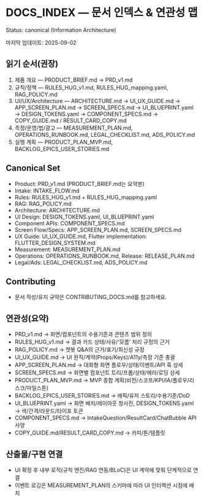 # DOCS_INDEX — 문서 인덱스 & 연관성 맵
Status: canonical (Information Architecture)

마지막 업데이트: 2025-09-02

## 읽기 순서(권장)
1) 제품 개요 — PRODUCT_BRIEF.md → PRD_v1.md
2) 규칙/정책 — RULES_HUG_v1.md, RULES_HUG_mapping.yaml, RAG_POLICY.md
3) UI/UX/Architecture — ARCHITECTURE.md → UI_UX_GUIDE.md → APP_SCREEN_PLAN.md → SCREEN_SPECS.md → UI_BLUEPRINT.yaml → DESIGN_TOKENS.yaml → COMPONENT_SPECS.md → COPY_GUIDE.md / RESULT_CARD_COPY.md
4) 측정/운영/법/광고 — MEASUREMENT_PLAN.md, OPERATIONS_RUNBOOK.md, LEGAL_CHECKLIST.md, ADS_POLICY.md
5) 실행 계획 — PRODUCT_PLAN_MVP.md, BACKLOG_EPICS_USER_STORIES.md

## Canonical Set
- Product: PRD_v1.md (PRODUCT_BRIEF.md는 요약본)
- Intake: INTAKE_FLOW.md
- Rules: RULES_HUG_v1.md + RULES_HUG_mapping.yaml
- RAG: RAG_POLICY.md
- Architecture: ARCHITECTURE.md
- UI Design: DESIGN_TOKENS.yaml, UI_BLUEPRINT.yaml
- Component APIs: COMPONENT_SPECS.md
- Screen Flow/Specs: APP_SCREEN_PLAN.md, SCREEN_SPECS.md
- UX Guide: UI_UX_GUIDE.md, Flutter implementation: FLUTTER_DESIGN_SYSTEM.md
- Measurement: MEASUREMENT_PLAN.md
- Operations: OPERATIONS_RUNBOOK.md, Release: RELEASE_PLAN.md
- Legal/Ads: LEGAL_CHECKLIST.md, ADS_POLICY.md

## Contributing
- 문서 작성/유지 규약은 CONTRIBUTING_DOCS.md를 참고하세요.

## 연관성(요약)
- PRD_v1.md → 화면/컴포넌트의 수용기준과 콘텐츠 범위 정의
- RULES_HUG_v1.md → 결과 카드 상태/사유/‘모름’ 처리 규정의 근거
- RAG_POLICY.md → 챗봇 Q&A의 근거/표기/최신성 규정
- UI_UX_GUIDE.md → UI 원칙/계약(Props/Keys)/A11y/측정 기준 총괄
- APP_SCREEN_PLAN.md → 대화형 화면 플로우/상태/이벤트/API 훅 상세
- SCREEN_SPECS.md → 화면별 컴포넌트 트리/프롭/상태/에러/로딩 상세
- PRODUCT_PLAN_MVP.md → MVP 종합 계획(비전/스코프/KPI/IA/플로우/리스크/마일스톤)
- BACKLOG_EPICS_USER_STORIES.md → 에픽/유저 스토리/수용기준/DoD
- UI_BLUEPRINT.yaml → 화면 배치/레이아웃 청사진, DESIGN_TOKENS.yaml → 색/간격/라운드/타이포 토큰
- COMPONENT_SPECS.md → IntakeQuestion/ResultCard/ChatBubble API 사양
- COPY_GUIDE.md/RESULT_CARD_COPY.md → 카피/톤/템플릿

## 산출물/구현 연결
- UI 확정 후 내부 로직(규칙 엔진/RAG 연동/BLoC)은 UI 계약에 맞춰 단계적으로 연결
- 이벤트 로깅은 MEASUREMENT_PLAN의 스키마에 따라 UI 인터랙션 시점에 배치
